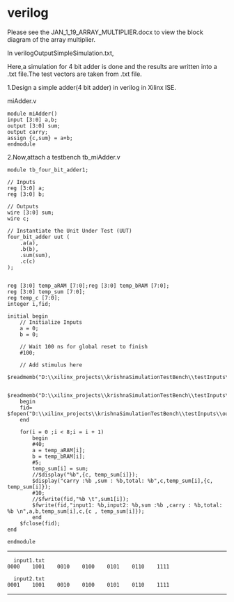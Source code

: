# verilog


Please see the JAN_1_19_ARRAY_MULTIPLIER.docx to view the block diagram of the array multiplier.



In verilogOutputSimpleSimulation.txt,

Here,a simulation for 4 bit adder is done and the results are written into a .txt file.The test vectors are taken from .txt file.


1.Design a simple adder(4 bit adder) in verilog in Xilinx ISE.


miAdder.v

    module miAdder()
    input [3:0] a,b;
    output [3:0] sum;
    output carry;
    assign {c,sum} = a+b;
    endmodule
    
2.Now,attach a testbench tb_miAdder.v   


    module tb_four_bit_adder1;

	// Inputs
	reg [3:0] a;
	reg [3:0] b;

	// Outputs
	wire [3:0] sum;
	wire c;

	// Instantiate the Unit Under Test (UUT)
	four_bit_adder uut (
		.a(a), 
		.b(b), 
		.sum(sum), 
		.c(c)
	);


	reg [3:0] temp_aRAM [7:0];reg [3:0] temp_bRAM [7:0];
	reg [3:0] temp_sum [7:0];
	reg temp_c [7:0];
	integer i,fid;
	
	initial begin
		// Initialize Inputs
		a = 0;
		b = 0;

		// Wait 100 ns for global reset to finish
		#100;
        
		// Add stimulus here
		$readmemb("D:\\xilinx_projects\\krishnaSimulationTestBench\\testInputs\\input1.txt",temp_aRAM);
		
		$readmemb("D:\\xilinx_projects\\krishnaSimulationTestBench\\testInputs\\input2.txt",temp_bRAM);
		begin
		fid= $fopen("D:\\xilinx_projects\\krishnaSimulationTestBench\\testInputs\\output1.txt","w");
		end		
		
		for(i = 0 ;i < 8;i = i + 1)
			begin
			#40;
			a = temp_aRAM[i];
			b = temp_bRAM[i];
			#5;
			temp_sum[i] = sum;
			//$display("%b",{c, temp_sum[i]});
			$display("carry :%b ,sum : %b,total: %b",c,temp_sum[i],{c, temp_sum[i]});
			#10;
			//$fwrite(fid,"%b \t",sum1[i]);
			$fwrite(fid,"input1: %b,input2: %b,sum :%b ,carry : %b,total: %b \n",a,b,temp_sum[i],c,{c , temp_sum[i]});
			end		
		$fclose(fid);
	end
      
    endmodule
    
*********************************************************************************

      input1.txt
    0000	1001	0010	0100	0101	0110	1111

      input2.txt
    0001	1001	0010	0100	0101	0110	1111
*********************************************************************************** 
